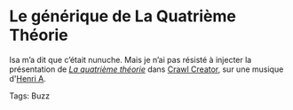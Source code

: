 # Le générique de La Quatrième Théorie

Isa m’a dit que c’était nunuche. Mais je n’ai pas résisté à injecter la présentation de [*La quatrième théorie*](/la-quatrieme-theorie/) dans [Crawl Creator](https://itunes.apple.com/us/app/crawl-creator-star-words-message/id494406923?mt=8), sur une musique d'[Henri A](https://soundcloud.com/henria2013/01-henri-a-somme-nulle-dans-un?in=henria2013%2Fsets%2Fconstructions).

Tags: Buzz